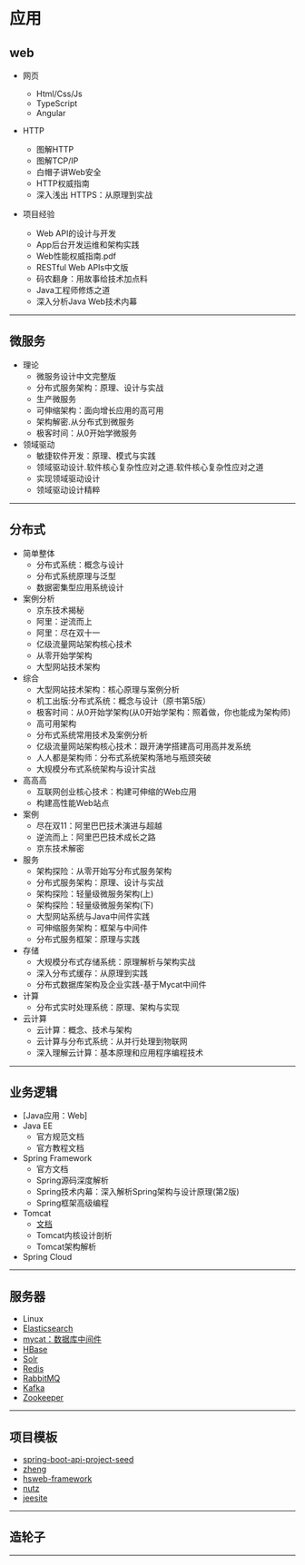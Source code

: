 #   应用


##  web

-   网页
    -   Html/Css/Js
    -   TypeScript
    -   Angular


-   HTTP
    -   图解HTTP
    -   图解TCP/IP
    -   白帽子讲Web安全
    -   HTTP权威指南
    -   深入浅出 HTTPS：从原理到实战


-   项目经验
    -   Web API的设计与开发
    -   App后台开发运维和架构实践
    -   Web性能权威指南.pdf
    -   RESTful Web APIs中文版
    -   码农翻身：用故事给技术加点料
    -   Java工程师修炼之道
    -   深入分析Java Web技术内幕

----

##  微服务
-   理论
    -   微服务设计中文完整版
    -   分布式服务架构：原理、设计与实战
    -   生产微服务
    -   可伸缩架构：面向增长应用的高可用
    -   架构解密.从分布式到微服务
    -   极客时间：从0开始学微服务
-   领域驱动
    -   敏捷软件开发：原理、模式与实践
    -   领域驱动设计.软件核心复杂性应对之道.软件核心复杂性应对之道
    -   实现领域驱动设计
    -   领域驱动设计精粹

----

##  分布式
-   简单整体
    -   分布式系统：概念与设计
    -   分布式系统原理与泛型
    -   数据密集型应用系统设计
-   案例分析
    -   京东技术揭秘
    -   阿里：逆流而上
    -   阿里：尽在双十一
    -   亿级流量网站架构核心技术
    -   从零开始学架构
    -   大型网站技术架构
-   综合
    -   ⼤型⽹站技术架构：核⼼原理与案例分析
    -   机⼯出版:分布式系统：概念与设计（原书第5版）
    -   极客时间：从0开始学架构(从0开始学架构：照着做，你也能成为架构师)
    -   ⾼可⽤架构
    -   分布式系统常⽤技术及案例分析
    -   亿级流量⽹站架构核⼼技术：跟开涛学搭建⾼可⽤⾼并发系统
    -   ⼈⼈都是架构师：分布式系统架构落地与瓶颈突破
    -   大规模分布式系统架构与设计实战
-   ⾼⾼⾼
    -   互联⽹创业核⼼技术：构建可伸缩的Web应⽤
    -   构建⾼性能Web站点
-   案例
    -   尽在双11：阿⾥巴巴技术演进与超越
    -   逆流⽽上：阿⾥巴巴技术成⻓之路
    -   京东技术解密
-   服务
    -   架构探险：从零开始写分布式服务架构
    -   分布式服务架构：原理、设计与实战
    -   架构探险：轻量级微服务架构(上)
    -   架构探险：轻量级微服务架构(下)
    -   ⼤型⽹站系统与Java中间件实践
    -   可伸缩服务架构：框架与中间件
    -   分布式服务框架：原理与实践
-   存储
    -   ⼤规模分布式存储系统：原理解析与架构实战
    -   深⼊分布式缓存：从原理到实践
    -   分布式数据库架构及企业实践-基于Mycat中间件
-   计算
    -   分布式实时处理系统：原理、架构与实现
-   云计算
    -   云计算：概念、技术与架构
    -   云计算与分布式系统：从并行处理到物联网
    -   深入理解云计算：基本原理和应用程序编程技术

----

##  业务逻辑
-   [Java应用：Web]
-   Java EE
    -   官方规范文档
    -   官方教程文档
-   Spring Framework
    -   官方文档
    -   Spring源码深度解析
    -   Spring技术内幕：深入解析Spring架构与设计原理(第2版)
    -   Spring框架高级编程
-   Tomcat
    -   [文档](https://tomcat.apache.org/tomcat-9.0-doc/index.html)
    -   Tomcat内核设计剖析
    -   Tomcat架构解析
-   Spring Cloud


----

##  服务器
-   Linux
-   [Elasticsearch](https://www.elastic.co/cn/)
-   [mycat：数据库中间件](http://www.mycat.io/)
-   [HBase](http://hbase.apache.org/)
-   [Solr](http://lucene.apache.org/solr/)
-   [Redis](https://redis.io/)
-   [RabbitMQ](https://www.rabbitmq.com/)
-   [Kafka](http://kafka.apache.org/)
-   [Zookeeper](http://zookeeper.apache.org/)

----

##  项目模板
-   [spring-boot-api-project-seed](https://github.com/lihengming/spring-boot-api-project-seed)
-   [zheng](https://github.com/shuzheng/zheng)
-   [hsweb-framework](https://github.com/hs-web/hsweb-framework)
-   [nutz](http://nutzam.com/index.html)
-   [jeesite](https://gitee.com/thinkgem/jeesite4)


----

##  造轮子



----

